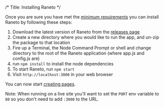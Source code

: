 /*
Title: Installing Raneto
*/

Once you are sure you have met the [minimum requirements](%base_url%/install/requirements) you can install
Raneto by following these steps:

1. Download the latest version of Raneto from the [releases page](https://github.com/gilbitron/Raneto/releases)
2. Create a new directory where you would like to run the app, and un-zip the package to that location
3. Fire up a Terminal, the Node Command Prompt or shell and change directory to the root of the Raneto application (where app.js and config.js are)
4. run `npm install` to install the node dependencies
5. To start Raneto, run `npm start`
6. Visit `http://localhost:3000` in your web browser

You can now start [creating pages](%base_url%/usage/creating-pages).

Note: When running on a live site you'll want to set the `PORT` env variable to `80` so you don't need to
add `:3000` to the URL.
